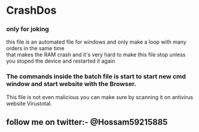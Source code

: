 # CrashDos

### only for joking
this file is an automated file for windows and only make a loop with many orders in the same time                                   
that makes the RAM crash and it's very hard to make this file stop unless you stoped the device                                        and restarted it again 

### The commands inside the batch file is start to start new cmd window and start website with                                         the Browser.                                                                                                                       
This file is not even malicious you can make sure by scanning it on antivirus website Virustotal.

## follow me on twitter:- @Hossam59215885
